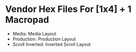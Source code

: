 # Vendor Hex Files For [1x4] + 1 Macropad 

* Media: Media Layout 
* Production: Production Layout
* Scroll Inverted: Inverted Scroll Layout
